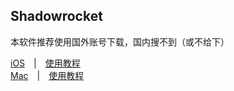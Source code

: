 ## Shadowrocket
本软件推荐使用国外账号下载，国内搜不到（或不给下）

[iOS](https://apps.apple.com/ca/app/shadowrocket/id932747118)　|　[使用教程](https://www.shadowrocket.vip/shadowrocket%E4%BD%BF%E7%94%A8%E6%95%99%E7%A8%8B/ios%E5%88%A9%E5%99%A8%E5%B0%8F%E7%81%AB%E7%AE%ADshadowrocket%E5%B0%8F%E7%99%BD%E4%BD%BF%E7%94%A8%E6%95%99%E7%A8%8B%E7%9A%84%E7%AE%80%E5%8D%95%E4%BB%8B%E7%BB%8D.html)<br>
[Mac](https://www.shadowrocketdownload.com/download/mac/)　|　[使用教程](https://fanqiang.gitbook.io/fanqiang/ios/shadowrocket)